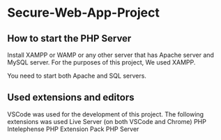 # Secure-Web-App-Project

## How to start the PHP Server

Install XAMPP or WAMP or any other server that has Apache server and MySQL server.
For the purposes of this project, We used XAMPP.

You need to start both Apache and SQL servers.

## Used extensions and editors

VSCode was used for the development of this project.
The following extensions was used
    Live Server (on both VSCode and Chrome)
    PHP Intelephense
    PHP Extension Pack
    PHP Server

## 
